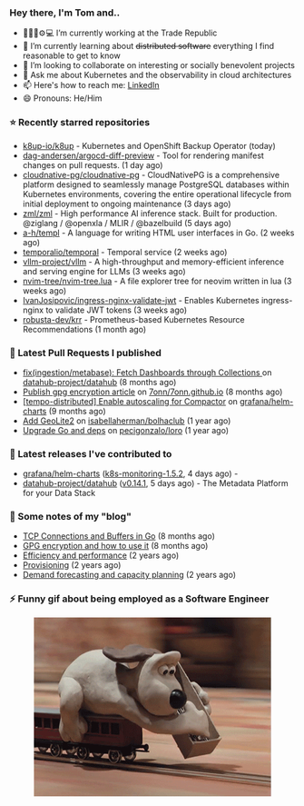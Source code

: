 ### Hey there, I'm Tom and..

- 🔭👨‍💻⚙💻 I’m currently working at the Trade Republic
- 🌱 I’m currently learning about ~~distributed software~~ everything I find reasonable to get to know
- 👯 I’m looking to collaborate on interesting or socially benevolent projects
- 💬 Ask me about Kubernetes and the observability in cloud architectures
- 📫 Here's how to reach me: [LinkedIn](https://www.linkedin.com/in/7onn)
- 😄 Pronouns: He/Him

### ⭐ Recently starred repositories

- [k8up-io/k8up](https://github.com/k8up-io/k8up) - Kubernetes and OpenShift Backup Operator (today)
- [dag-andersen/argocd-diff-preview](https://github.com/dag-andersen/argocd-diff-preview) - Tool for rendering manifest changes on pull requests. (1 day ago)
- [cloudnative-pg/cloudnative-pg](https://github.com/cloudnative-pg/cloudnative-pg) - CloudNativePG is a comprehensive platform designed to seamlessly manage PostgreSQL databases within Kubernetes environments, covering the entire operational lifecycle from initial deployment to ongoing maintenance (3 days ago)
- [zml/zml](https://github.com/zml/zml) - High performance AI inference stack. Built for production. @ziglang / @openxla / MLIR / @bazelbuild (5 days ago)
- [a-h/templ](https://github.com/a-h/templ) - A language for writing HTML user interfaces in Go. (2 weeks ago)
- [temporalio/temporal](https://github.com/temporalio/temporal) - Temporal service (2 weeks ago)
- [vllm-project/vllm](https://github.com/vllm-project/vllm) - A high-throughput and memory-efficient inference and serving engine for LLMs (3 weeks ago)
- [nvim-tree/nvim-tree.lua](https://github.com/nvim-tree/nvim-tree.lua) - A file explorer tree for neovim written in lua (3 weeks ago)
- [IvanJosipovic/ingress-nginx-validate-jwt](https://github.com/IvanJosipovic/ingress-nginx-validate-jwt) - Enables Kubernetes ingress-nginx to validate JWT tokens (3 weeks ago)
- [robusta-dev/krr](https://github.com/robusta-dev/krr) - Prometheus-based Kubernetes Resource Recommendations (1 month ago)

### 🔨 Latest Pull Requests I published

- [fix(ingestion/metabase): Fetch Dashboards through Collections ](https://github.com/datahub-project/datahub/pull/9631) on [datahub-project/datahub](https://github.com/datahub-project/datahub) (8 months ago)
- [Publish gpg encryption article](https://github.com/7onn/7onn.github.io/pull/1) on [7onn/7onn.github.io](https://github.com/7onn/7onn.github.io) (8 months ago)
- [[tempo-distributed] Enable autoscaling for Compactor](https://github.com/grafana/helm-charts/pull/2817) on [grafana/helm-charts](https://github.com/grafana/helm-charts) (9 months ago)
- [Add GeoLite2](https://github.com/isabellaherman/bolhaclub/pull/3) on [isabellaherman/bolhaclub](https://github.com/isabellaherman/bolhaclub) (1 year ago)
- [Upgrade Go and deps](https://github.com/pecigonzalo/loro/pull/92) on [pecigonzalo/loro](https://github.com/pecigonzalo/loro) (1 year ago)

### 🔭 Latest releases I've contributed to

- [grafana/helm-charts](https://github.com/grafana/helm-charts) ([k8s-monitoring-1.5.2](https://github.com/grafana/helm-charts/releases/tag/k8s-monitoring-1.5.2), 4 days ago) - 
- [datahub-project/datahub](https://github.com/datahub-project/datahub) ([v0.14.1](https://github.com/datahub-project/datahub/releases/tag/v0.14.1), 5 days ago) - The Metadata Platform for your Data Stack

### 📝 Some notes of my "blog"

- [TCP Connections and Buffers in Go](https://www.7onn.dev/post/tcp-connections-and-buffers-in-go/) (8 months ago)
- [GPG encryption and how to use it](https://www.7onn.dev/post/gpg-encryption/) (8 months ago)
- [Efficiency and performance](https://www.7onn.dev/post/efficiency-and-performance/) (2 years ago)
- [Provisioning](https://www.7onn.dev/post/provisioning/) (2 years ago)
- [Demand forecasting and capacity planning](https://www.7onn.dev/post/demand-forecasting-and-capacity-planning/) (2 years ago)

### ⚡ Funny gif about being employed as a Software Engineer
<p align="center">
  <img alt="building the path" src="./giphy.gif" />
</p>
